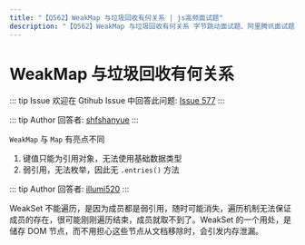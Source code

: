 ```yaml
---
title: "【Q562】WeakMap 与垃圾回收有何关系 | js高频面试题"
description: "【Q562】WeakMap 与垃圾回收有何关系 字节跳动面试题、阿里腾讯面试题、美团小米面试题。"
---
```


# WeakMap 与垃圾回收有何关系

::: tip Issue
欢迎在 Gtihub Issue 中回答此问题: [Issue 577](https://github.com/shfshanyue/Daily-Question/issues/577)
:::

::: tip Author
回答者: [shfshanyue](https://github.com/shfshanyue)
:::

`WeakMap` 与 `Map` 有亮点不同

1. 键值只能为引用对象，无法使用基础数据类型
2. 弱引用，无法枚举，因此无 `.entries()` 方法

::: tip Author
回答者: [illumi520](https://github.com/illumi520)
:::

WeakSet 不能遍历，是因为成员都是弱引用，随时可能消失，遍历机制无法保证成员的存在，很可能刚刚遍历结束，成员就取不到了。WeakSet 的一个用处，是储存 DOM 节点，而不用担心这些节点从文档移除时，会引发内存泄漏。
